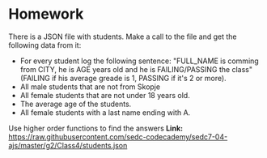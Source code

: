
# Homework

There is a JSON file with students. Make a call to the file and get the following data from it: 
* For every student log the following sentence: "FULL_NAME is comming from CITY, he is AGE years old and he is FAILING/PASSING the class" (FAILING if his average greade is 1, PASSING if it's 2 or more).
* All male students that are not from Skopje
* All female students that are not under 18 years old.
* The average age of the students.
* All female students with a last name ending with A.

Use higher order functions to find the answers
**Link:** https://raw.githubusercontent.com/sedc-codecademy/sedc7-04-ajs/master/g2/Class4/students.json
